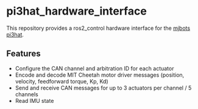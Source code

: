 # pi3hat_hardware_interface

This repository provides a ros2_control hardware interface for the [mjbots pi3hat](https://github.com/mjbots/pi3hat).

## Features
- Configure the CAN channel and arbitration ID for each actuator
- Encode and decode MIT Cheetah motor driver messages (position, velocity, feedforward torque, Kp, Kd)
- Send and receive CAN messages for up to 3 actuators per channel / 5 channels
- Read IMU state
